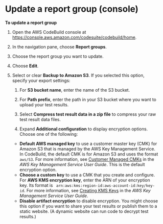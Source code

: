 # Update a report group \(console\)<a name="update-report-group-console"></a>

**To update a report group**

1. Open the AWS CodeBuild console at [https://console\.aws\.amazon\.com/codesuite/codebuild/home](https://console.aws.amazon.com/codesuite/codebuild/home)\.

1.  In the navigation pane, choose **Report groups**\. 

1. Choose the report group you want to update\. 

1. Choose **Edit**\.

1. Select or clear **Backup to Amazon S3**\. If you selected this option, specify your export settings:

   1. For **S3 bucket name**, enter the name of the S3 bucket\. 

   1. For **Path prefix**, enter the path in your S3 bucket where you want to upload your test results\. 

   1.  Select **Compress test result data in a zip file** to compress your raw test result data files\. 

   1.  Expand **Additional configuration** to display encryption options\. Choose one of the following: 
      +  **Default AWS managed key** to use a customer master key \(CMK\) for Amazon S3 that is managed by the AWS Key Management Service\. In CodeBuild, the default CMK is for Amazon S3 and uses the format `aws/S3`\. For more information, see [Customer Managed CMKs](https://docs.aws.amazon.com/kms/latest/developerguide/concepts.html#customer-cmk) in the *AWS Key Management Service User Guide*\. This is the default encryption option\.
      +  **Choose a custom key** to use a CMK that you create and configure\. For **AWS KMS encryption key**, enter the ARN of your encryption key\. Its format is ` arn:aws:kms:region-id:aws-account-id:key/key-id`\. For more information, see [Creating KMS Keys](https://docs.aws.amazon.com/kms/latest/developerguide/create-keys.html) in the *AWS Key Management Service User Guide*\. 
      +  **Disable artifact encryption** to disable encryption\. You might choose this option if you want to share your test results or publish them to a static website\. \(A dynamic website can run code to decrypt test results\.\)